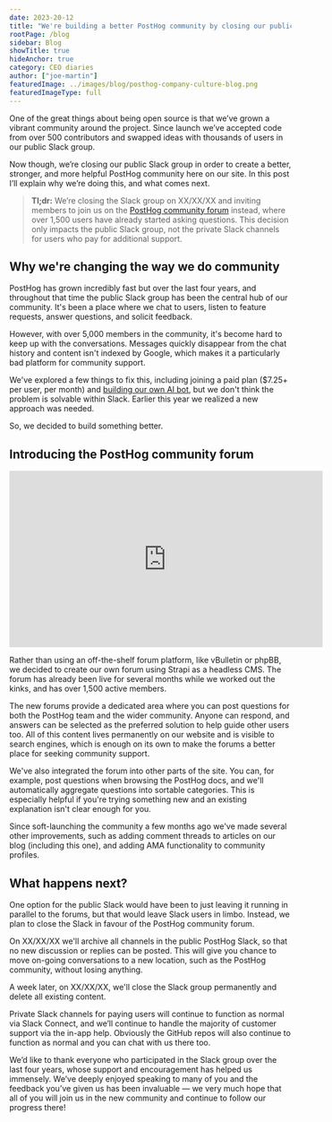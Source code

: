 ```yaml
---
date: 2023-20-12
title: "We're building a better PostHog community by closing our public Slack"
rootPage: /blog
sidebar: Blog
showTitle: true
hideAnchor: true
category: CEO diaries
author: ["joe-martin"]
featuredImage: ../images/blog/posthog-company-culture-blog.png
featuredImageType: full
---
```


One of the great things about being open source is that we’ve grown a vibrant community around the project. Since launch we’ve accepted code from over 500 contributors and swapped ideas with thousands of users in our public Slack group. 

Now though, we’re closing our public Slack group in order to create a better, stronger, and more helpful PostHog community here on our site. In this post I’ll explain why we’re doing this, and what comes next. 

> **Tl;dr:** We’re closing the Slack group on XX/XX/XX and inviting members to join us on the [PostHog community forum](/questions) instead, where over 1,500 users have already started asking questions. This decision only impacts the public Slack group, not the private Slack channels for users who pay for additional support.

## Why we're changing the way we do community

PostHog has grown incredibly fast but over the last four years, and throughout that time the public Slack group has been the central hub of our community. It's been a place where we chat to users, listen to feature requests, answer questions, and solicit feedback. 

However, with over 5,000 members in the community, it's become hard to keep up with the conversations. Messages quickly disappear from the chat history and content isn't indexed by Google, which makes it a particularly bad platform for community support. 

We've explored a few things to fix this, including joining a paid plan ($7.25+ per user, per month) and [building our own AI bot](/blog/aruba-hackathon#maxai-our-friendly-posthog-support-ai), but we don't think the problem is solvable within Slack. Earlier this year we realized a new approach was needed.

So, we decided to build something better. 

## Introducing the PostHog community forum

<iframe width="560" height="315" src="https://www.youtube.com/embed/blqgFrIaWY0?si=gSj1eNrGQ8l0ANlw" title="YouTube video player" frameborder="0" allow="accelerometer; autoplay; clipboard-write; encrypted-media; gyroscope; picture-in-picture; web-share" allowfullscreen></iframe>

Rather than using an off-the-shelf forum platform, like vBulletin or phpBB, we decided to create our own forum using Strapi as a headless CMS. The forum has already been live for several months while we worked out the kinks, and has over 1,500 active members. 

The new forums provide a dedicated area where you can post questions for both the PostHog team and the wider community. Anyone can respond, and answers can be selected as the preferred solution to help guide other users too. All of this content lives permanently on our website and is visible to search engines, which is enough on its own to make the forums a better place for seeking community support.

We've also integrated the forum into other parts of the site. You can, for example, post questions when browsing  the PostHog docs, and we'll automatically aggregate questions into sortable categories. This is especially helpful if you're trying something new and an existing explanation isn't clear enough for you. 

Since soft-launching the community a few months ago we've made several other improvements, such as adding comment threads to articles on our blog (including this one), and adding AMA functionality to community profiles. 



## What happens next?

One option for the public Slack would have been to just leaving it running in parallel to the forums, but that would leave Slack users in limbo. Instead, we plan to close the Slack in favour of the PostHog community forum.

On XX/XX/XX we'll archive all channels in the public PostHog Slack, so that no new discussion or replies can be posted. This will give you chance to move on-going conversations to a new location, such as the PostHog community, without losing anything. 

A week later, on XX/XX/XX, we'll close the Slack group permanently and delete all existing content. 

Private Slack channels for paying users will continue to function as normal via Slack Connect, and we’ll continue to handle the majority of customer support via the in-app help. Obviously the GitHub repos will also continue to function as normal and you can chat with us there too.  

We’d like to thank everyone who participated in the Slack group over the last four years, whose support and encouragement has helped us immensely. We’ve deeply enjoyed speaking to many of you and the feedback you’ve given us has been invaluable — we very much hope that all of you will join us in the new community and continue to follow our progress there!
